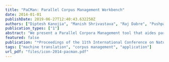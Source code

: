 ```yaml
---
title: "PaCMan: Parallel Corpus Management Workbench"
date: 2014-01-01
publishDate: 2019-06-27T12:40:43.632250Z
authors: ["Diptesh Kanojia", "Manish Shrivastava", "Raj Dabre", "Pushpak Bhattacharyya"]
publication_types: ["1"]
abstract: "We present a Parallel Corpora Management tool that aides parallel corpora generation for the task of Machine Translation (MT). It takes source and target text of a corpus for any language pair in text file format, or zip archives containing multiple corresponding text files. Then, it provides with a helpful interface to lexicographers for manual translation / validation, and gives out the corrected text files as output. It provides various dictionary references as help within the interface which increase the productivity and efficiency of a lexicographer. It also provides automatic translation of the source sentence using an integrated MT system. The tool interface includes a corpora management system which facilitates maintenance of parallel corpora by assigning roles such as manager, lexicographer etc. We have designed a novel tool that provides aides like references to various dictionary sources such as Wordnets, Shabdkosh, Wikitionary etc. We also provide manual word alignment correction which is visualized in the tool and can lead to its gamification in the future, thus, providing a valuable source of word / phrase alignments."
featured: false
publication: "*Proceedings of the 11th International Conference on Natural Language Processing*"
tags: ["machine translation", "corpus management", "application"]
url_pdf: "files/icon-2014-pacman.pdf"
---
```


